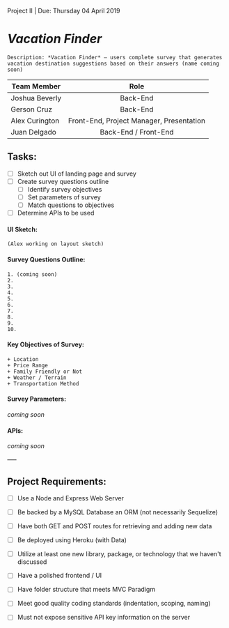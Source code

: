 Project II | Due: Thursday 04 April 2019
# *Vacation Finder*

```
Description: *Vacation Finder* – users complete survey that generates vacation destination suggestions based on their answers (name coming soon)
```


| Team Member | Role |
| ------ | :-----------: |
| Joshua Beverly | Back-End |
| Gerson Cruz | Back-End |
| Alex Curington | Front-End, Project Manager, Presentation |
| Juan Delgado | Back-End / Front-End |


## Tasks:
- [ ] Sketch out UI of landing page and survey
- [ ] Create survey questions outline
  - [ ] Identify survey objectives
  - [ ] Set parameters of survey
  - [ ] Match questions to objectives
- [ ] Determine APIs to be used

#### UI Sketch:
```
(Alex working on layout sketch)
```

#### Survey Questions Outline:
```
1. (coming soon)
2.
3.
4.
5.
6.
7.
8.
9.
10.
```

#### Key Objectives of Survey:
```
+ Location
+ Price Range
+ Family Friendly or Not
+ Weather / Terrain
+ Transportation Method
```

#### Survey Parameters:
*coming soon*

#### APIs:
*coming soon*


–––


## Project Requirements:
- [ ] Use a Node and Express Web Server
- [ ] Be backed by a MySQL Database an ORM (not necessarily Sequelize)
- [ ] Have both GET and POST routes for retrieving and adding new data
- [ ] Be deployed using Heroku (with Data)
- [ ] Utilize at least one new library, package, or technology that we haven't discussed
- [ ]  Have a polished frontend / UI
- [ ] Have folder structure that meets MVC Paradigm
- [ ] Meet good quality coding standards (indentation, scoping, naming)
- [ ] Must not expose sensitive API key information on the server

